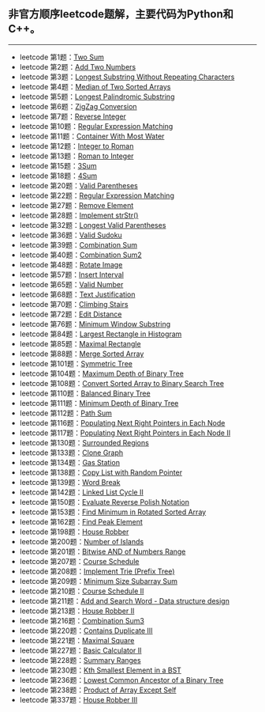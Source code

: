 ## 非官方顺序leetcode题解，主要代码为Python和C++。
---
+ leetcode 第1题：[Two Sum](https://github.com/IOEvan/leetcode/blob/master/Description%20%2B%20code/1.%20Two%20Sum.md)
+ leetcode 第2题：[Add Two Numbers](https://github.com/IOEvan/leetcode/blob/master/Description%20%2B%20code/2.%20Add%20Two%20Numbers.md)
+ leetcode 第3题：[Longest Substring Without Repeating Characters](https://github.com/IOEvan/leetcode/blob/master/Description%20%2B%20code/3.%20Longest%20Substring%20Without%20Repeating%20Characters.md)
+ leetcode 第4题：[Median of Two Sorted Arrays](https://github.com/IOEvan/leetcode/blob/master/Description%20%2B%20code/4.%20Median%20of%20Two%20Sorted%20Arrays.md)
+ leetcode 第5题：[Longest Palindromic Substring](https://github.com/IOEvan/leetcode/blob/master/Description%20%2B%20code/5.%20Longest%20Palindromic%20Substring.md)
+ leetcode 第6题：[ZigZag Conversion](https://leetcode.com/problems/zigzag-conversion/)
+ leetcode 第7题：[Reverse Integer](https://github.com/IOEvan/leetcode/blob/master/Description%20%2B%20code/7.%20Reverse%20Integer.md)
+ leetcode 第10题：[Regular Expression Matching](https://github.com/IOEvan/leetcode/blob/master/Description%20%2B%20code/10.%20Regular%20Expression%20Matching.md)
+ leetcode 第11题：[Container With Most Water](https://github.com/IOEvan/leetcode/blob/master/Description%20%2B%20code/11.%20Container%20With%20Most%20Water.md)
+ leetcode 第12题：[Integer to Roman](https://github.com/IOEvan/leetcode/blob/master/Description%20%2B%20code/12.%20Integer%20to%20Roman.md)
+ leetcode 第13题：[Roman to Integer](https://github.com/IOEvan/leetcode/blob/master/Description%20%2B%20code/13.%20Roman%20to%20Integer.md)
+ leetcode 第15题：[3Sum](https://github.com/IOEvan/leetcode/blob/master/Description%20%2B%20code/15.%203Sum.md)
+ leetcode 第18题：[4Sum](https://github.com/IOEvan/leetcode/blob/master/Description%20%2B%20code/18.%204Sum.md)
+ leetcode 第20题：[Valid Parentheses](https://github.com/IOEvan/leetcode/blob/master/Description%20%2B%20code/20.%20Valid%20Parentheses.md)
+ leetcode 第22题：[Regular Expression Matching](https://github.com/IOEvan/leetcode/blob/master/Description%20%2B%20code/22.%20Generate%20Parentheses.md)
+ leetcode 第27题：[Remove Element](https://github.com/IOEvan/leetcode/blob/master/Description%20%2B%20code/27.%20Remove%20Element.md)
+ leetcode 第28题：[Implement strStr()](https://github.com/IOEvan/leetcode/blob/master/Description%20%2B%20code/28.%20Implement%20strStr().md)
+ leetcode 第32题：[Longest Valid Parentheses](https://github.com/IOEvan/leetcode/blob/master/Description%20%2B%20code/32.%20Longest%20Valid%20Parentheses.md)
+ leetcode 第36题：[Valid Sudoku](https://github.com/IOEvan/leetcode/blob/master/Description%20%2B%20code/36.%20Valid%20Sudoku.md)
+ leetcode 第39题：[Combination Sum](https://github.com/IOEvan/leetcode/blob/master/Description%20%2B%20code/39.%20Combination%20Sum.md)
+ leetcode 第40题：[Combination Sum2](https://github.com/IOEvan/leetcode/blob/master/Description%20%2B%20code/40.%20Combination%20Sum%20II.md)
+ leetcode 第48题：[Rotate Image](https://github.com/IOEvan/leetcode/blob/master/Description%20%2B%20code/48.%20Rotate%20Image.md)
+ leetcode 第57题：[Insert Interval](https://github.com/IOEvan/leetcode/blob/master/Description%20%2B%20code/57.%20Insert%20Interval.md)
+ leetcode 第65题：[Valid Number](https://github.com/IOEvan/leetcode/tree/master/Description%20+%20code)
+ leetcode 第68题：[Text Justification](https://github.com/IOEvan/leetcode/blob/master/Description%20%2B%20code/68.%20Text%20Justification.md)
+ leetcode 第70题：[Climbing Stairs](https://github.com/IOEvan/leetcode/blob/master/Description%20%2B%20code/70.%20Climbing%20Stairs.md)
+ leetcode 第72题：[Edit Distance](https://github.com/IOEvan/leetcode/blob/master/Description%20%2B%20code/72.%20Edit%20Distance.md)
+ leetcode 第76题：[Minimum Window Substring](https://github.com/IOEvan/leetcode/blob/master/Description%20%2B%20code/76.%20Minimum%20Window%20Substring.md)
+ leetcode 第84题：[Largest Rectangle in Histogram](https://github.com/IOEvan/leetcode/blob/master/Description%20%2B%20code/84.%20Largest%20Rectangle%20in%20Histogram.md)
+ leetcode 第85题：[Maximal Rectangle](https://github.com/IOEvan/leetcode/blob/master/Description%20%2B%20code/85.%20Maximal%20Rectangle.md)
+ leetcode 第88题：[Merge Sorted Array](https://github.com/IOEvan/leetcode/blob/master/Description%20%2B%20code/88.%20Merge%20Sorted%20Array.md)
+ leetcode 第101题：[Symmetric Tree](https://github.com/IOEvan/leetcode/blob/master/Description%20%2B%20code/101.%20Symmetric%20Tree.md)
+ leetcode 第104题：[Maximum Depth of Binary Tree](https://github.com/IOEvan/leetcode/blob/master/Description%20%2B%20code/104.%20Maximum%20Depth%20of%20Binary%20Tree.md)
+ leetcode 第108题：[Convert Sorted Array to Binary Search Tree](https://github.com/IOEvan/leetcode/blob/master/Description%20%2B%20code/108.%20Convert%20Sorted%20Array%20to%20Binary%20Search%20Tree.md)
+ leetcode 第110题：[Balanced Binary Tree](https://github.com/IOEvan/leetcode/blob/master/Description%20%2B%20code/110.%20Balanced%20Binary%20Tree.md)
+ leetcode 第111题：[Minimum Depth of Binary Tree](https://github.com/IOEvan/leetcode/blob/master/Description%20%2B%20code/111.%20Minimum%20Depth%20of%20Binary%20Tree.md)
+ leetcode 第112题：[Path Sum](https://github.com/IOEvan/leetcode/blob/master/Description%20%2B%20code/112.%20Path%20Sum.md)
+ leetcode 第116题：[Populating Next Right Pointers in Each Node](https://github.com/IOEvan/leetcode/blob/master/Description%20%2B%20code/116.%20Populating%20Next%20Right%20Pointers%20in%20Each%20Node.md)
+ leetcode 第117题：[Populating Next Right Pointers in Each Node II](https://github.com/IOEvan/leetcode/blob/master/Description%20%2B%20code/117.%20Populating%20Next%20Right%20Pointers%20in%20Each%20Node%20II.md)
+ leetcode 第130题：[Surrounded Regions](https://github.com/IOEvan/leetcode/blob/master/Description%20%2B%20code/130.%20Surrounded%20Regions.md)
+ leetcode 第133题：[Clone Graph](https://github.com/IOEvan/leetcode/blob/master/Description%20%2B%20code/133.%20Clone%20Graph.md)
+ leetcode 第134题：[Gas Station](https://github.com/IOEvan/leetcode/blob/master/Description%20%2B%20code/134.%20Gas%20Station.md)
+ leetcode 第138题：[Copy List with Random Pointer](https://github.com/IOEvan/leetcode/blob/master/Description%20%2B%20code/138.%20Copy%20List%20with%20Random%20Pointer.md)
+ leetcode 第139题：[Word Break](https://github.com/IOEvan/leetcode/blob/master/Description%20%2B%20code/139.%20Word%20Break.md)
+ leetcode 第142题：[Linked List Cycle II](https://github.com/IOEvan/leetcode/blob/master/Description%20%2B%20code/142.%20Linked%20List%20Cycle%20II.md)
+ leetcode 第150题：[Evaluate Reverse Polish Notation](https://github.com/IOEvan/leetcode/blob/master/Description%20%2B%20code/150.%20Evaluate%20Reverse%20Polish%20Notation.md)
+ leetcode 第153题：[Find Minimum in Rotated Sorted Array](https://github.com/IOEvan/leetcode/blob/master/Description%20%2B%20code/153.%20Find%20Minimum%20in%20Rotated%20Sorted%20Array.md)
+ leetcode 第162题：[Find Peak Element](https://github.com/IOEvan/leetcode/blob/master/Description%20%2B%20code/162.%20Find%20Peak%20Element.md)
+ leetcode 第198题：[House Robber](https://github.com/IOEvan/leetcode/blob/master/Description%20%2B%20code/198.%20House%20Robber.md)
+ leetcode 第200题：[Number of Islands](https://github.com/IOEvan/leetcode/blob/master/Description%20%2B%20code/200.%20Number%20of%20Islands.md)
+ leetcode 第201题：[Bitwise AND of Numbers Range](https://github.com/IOEvan/leetcode/blob/master/Description%20%2B%20code/201.%20Bitwise%20AND%20of%20Numbers%20Range.md)
+ leetcode 第207题：[Course Schedule](https://github.com/IOEvan/leetcode/blob/master/Description%20%2B%20code/207.%20Course%20Schedule.md)
+ leetcode 第208题：[Implement Trie (Prefix Tree)](https://github.com/IOEvan/leetcode/blob/master/Description%20%2B%20code/208.%20Implement%20Trie%20(Prefix%20Tree).md)
+ leetcode 第209题：[Minimum Size Subarray Sum](https://github.com/IOEvan/leetcode/blob/master/Description%20%2B%20code/209.%20Minimum%20Size%20Subarray%20Sum.md)
+ leetcode 第210题：[Course Schedule II](https://github.com/IOEvan/leetcode/blob/master/Description%20%2B%20code/210.%20Course%20Schedule%20II.md)
+ leetcode 第211题：[Add and Search Word - Data structure design](https://github.com/IOEvan/leetcode/blob/master/Description%20%2B%20code/211.%20Add%20and%20Search%20Word%20-%20Data%20structure%20design.md)
+ leetcode 第213题：[House Robber II](https://github.com/IOEvan/leetcode/blob/master/Description%20%2B%20code/213.%20House%20Robber%20II.md)
+ leetcode 第216题：[Combination Sum3](https://github.com/IOEvan/leetcode/blob/master/Description%20%2B%20code/216.%20Combination%20Sum3.md)
+ leetcode 第220题：[Contains Duplicate III](https://github.com/IOEvan/leetcode/blob/master/Description%20%2B%20code/220.%20Contains%20Duplicate%20III.md)
+ leetcode 第221题：[Maximal Square](https://github.com/IOEvan/leetcode/blob/master/Description%20%2B%20code/221.%20Maximal%20Square.md)
+ leetcode 第227题：[Basic Calculator II](https://github.com/IOEvan/leetcode/blob/master/Description%20%2B%20code/227.%20Basic%20Calculator%20II.md)
+ leetcode 第228题：[Summary Ranges](https://github.com/IOEvan/leetcode/blob/master/Description%20%2B%20code/228.%20Summary%20Ranges.md)
+ leetcode 第230题：[Kth Smallest Element in a BST](https://github.com/IOEvan/leetcode/blob/master/Description%20%2B%20code/230.%20Kth%20Smallest%20Element%20in%20a%20BST.md)
+ leetcode 第236题：[Lowest Common Ancestor of a Binary Tree](https://github.com/IOEvan/leetcode/blob/master/Description%20%2B%20code/236.%20Lowest%20Common%20Ancestor%20of%20a%20Binary%20Tree.md)
+ leetcode 第238题：[Product of Array Except Self](https://github.com/IOEvan/leetcode/blob/master/Description%20%2B%20code/238.%20Product%20of%20Array%20Except%20Self.md)
+ leetcode 第337题：[House Robber III](https://github.com/IOEvan/leetcode/blob/master/Description%20%2B%20code/337.%20House%20Robber%20III.md)
